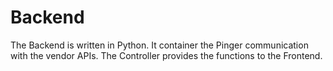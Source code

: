 # Backend

The Backend is written in Python. It container the Pinger communication with the vendor APIs. The Controller provides the functions to the Frontend.

